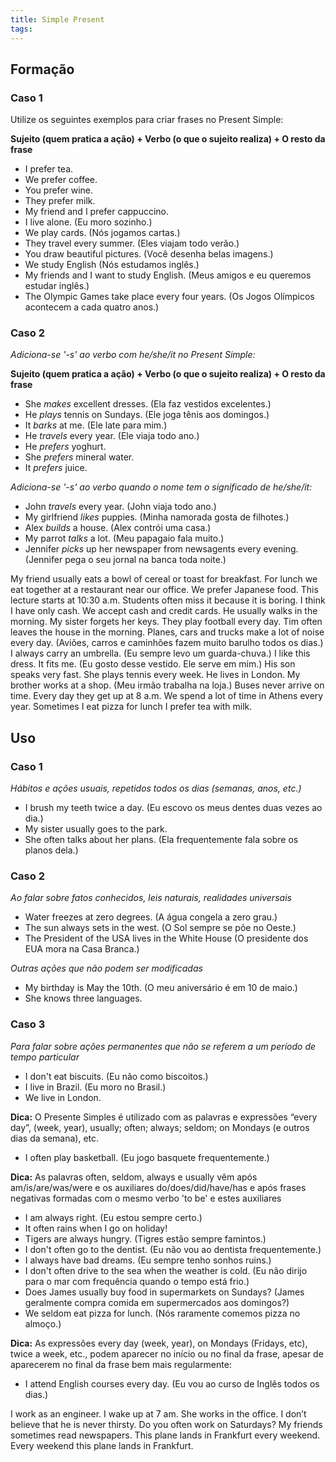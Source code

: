 ```yaml
---
title: Simple Present
tags:
---
```


## Formação 

### Caso 1

Utilize os seguintes exemplos para criar frases no Present Simple:

**Sujeito (quem pratica a ação) + Verbo (o que o sujeito realiza) + O resto da frase**

- I prefer tea.
- We prefer coffee.
- You prefer wine.
- They prefer milk.
- My friend and I prefer cappuccino.
- I live alone. (Eu moro sozinho.)
- We play cards. (Nós jogamos cartas.)
- They travel every summer. (Eles viajam todo verão.)
- You draw beautiful pictures. (Você desenha belas imagens.)
- We study English (Nós estudamos inglês.)
- My friends and I want to study English. (Meus amigos e eu queremos estudar inglês.)
- The Olympic Games take place every four years. (Os Jogos Olímpicos acontecem a cada quatro anos.)

### Caso 2

*Adiciona-se '-s' ao verbo com he/she/it no Present Simple:*

**Sujeito (quem pratica a ação) + Verbo (o que o sujeito realiza) + O resto da frase**

- She *makes* excellent dresses. (Ela faz vestidos excelentes.)
- He *plays* tennis on Sundays. (Ele joga tênis aos domingos.)
- It *barks* at me. (Ele late para mim.)
- He *travels* every year. (Ele viaja todo ano.)
- He *prefers* yoghurt.
- She *prefers* mineral water.
- It *prefers* juice.

*Adiciona-se '-s' ao verbo quando o nome tem o significado de he/she/it:*

- John *travels* every year. (John viaja todo ano.)
- My girlfriend *likes* puppies. (Minha namorada gosta de filhotes.)
- Alex *builds* a house. (Alex contrói uma casa.)
- My parrot *talks* a lot. (Meu papagaio fala muito.)
- Jennifer *picks* up her newspaper from newsagents every evening. (Jennifer pega o seu jornal na banca toda noite.)




My friend usually eats  a bowl of cereal or toast for breakfast. For lunch we eat  together at a restaurant near our office. We prefer  Japanese food.
This lecture starts at 10:30 a.m. Students often miss it because it is boring.
I think I have only cash.
We accept cash and credit cards.
He usually walks  in the morning.
My sister forgets her keys.
They play football every day.
Tim often leaves the house in the morning.
Planes, cars and trucks make a lot of noise every day. (Aviões, carros e caminhões fazem muito barulho todos os dias.)
I always carry an umbrella. (Eu sempre levo um guarda-chuva.)
I like this dress. It fits me. (Eu gosto desse vestido. Ele serve em mim.)
His son speaks very fast.
She plays tennis every week.
He lives in London.
My brother works at a shop. (Meu irmão trabalha na loja.)
Buses never arrive on time.
Every day they get up at 8 a.m.
We spend a lot of time in Athens every year.
Sometimes I eat pizza for lunch
I prefer tea with milk.

## Uso

### Caso 1

*Hábitos e ações usuais, repetidos todos os dias (semanas, anos, etc.)*

- I brush my teeth twice a day. (Eu escovo os meus dentes duas vezes ao dia.)
- My sister usually goes to the park.
- She often talks about her plans. (Ela frequentemente fala sobre os planos dela.)

### Caso 2

*Ao falar sobre fatos conhecidos, leis naturais, realidades universais*

- Water freezes at zero degrees. (A água congela a zero grau.)
- The sun always sets in the west. (O Sol sempre se põe no Oeste.)
- The President of the USA lives in the White House (O presidente dos EUA mora na Casa Branca.)

*Outras ações que não podem ser modificadas*

- My birthday is May the 10th. (O meu aniversário é em 10 de maio.)
- She knows three languages.

### Caso 3

*Para falar sobre ações permanentes que não se referem a um período de tempo particular*

- I don't eat biscuits. (Eu não como biscoitos.)
- I live in Brazil. (Eu moro no Brasil.)
- We live in London.

**Dica:** O Presente Simples é utilizado com as palavras e expressões “every day”, (week, year), usually; often; always; seldom; on Mondays (e outros dias da semana), etc.

- I often play basketball. (Eu jogo basquete frequentemente.)

**Dica:** As palavras often, seldom, always e usually vêm após am/is/are/was/were e os auxiliares do/does/did/have/has e após frases negativas formadas com o mesmo verbo 'to be' e estes auxiliares

- I am always right. (Eu estou sempre certo.)
- It often rains when I go on holiday!
- Tigers are always hungry. (Tigres estão sempre famintos.)
- I don't often go to the dentist. (Eu não vou ao dentista frequentemente.)
- I always have bad dreams. (Eu sempre tenho sonhos ruins.)
- I don't often drive to the sea when the weather is cold. (Eu não dirijo para o mar com frequência quando o tempo está frio.)
- Does James usually buy food in supermarkets on Sundays? (James geralmente compra comida em supermercados aos domingos?)
- We seldom eat pizza for lunch. (Nós raramente comemos pizza no almoço.)

**Dica:** As expressões every day (week, year), on Mondays (Fridays, etc), twice a week, etc., podem aparecer no início ou no final da frase, apesar de aparecerem no final da frase bem mais regularmente:

- I attend English courses every day. (Eu vou ao curso de Inglês todos os dias.)




I work as an engineer.
I wake up at 7 am.
She works in the office.
I don’t believe that he is never thirsty.
Do you often work on Saturdays?
My friends sometimes read newspapers.
This plane lands in Frankfurt every weekend.
Every weekend this plane lands in Frankfurt.